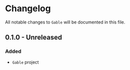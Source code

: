 # Changelog

All notable changes to `Gable` will be documented in this file.

## 0.1.0 - Unreleased

### Added
- `Gable` project
